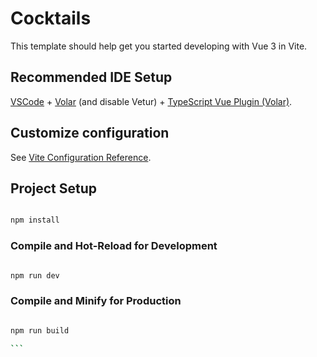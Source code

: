 # Cocktails



This template should help get you started developing with Vue 3 in Vite.

## Recommended IDE Setup


[VSCode](https://code.visualstudio.com/) + [Volar](https://marketplace.visualstudio.com/items?itemName=Vue.volar) (and disable Vetur) + [TypeScript Vue Plugin (Volar)](https://marketplace.visualstudio.com/items?itemName=Vue.vscode-typescript-vue-plugin).

## Customize configuration


See [Vite Configuration Reference](https://vitejs.dev/config/).

## Project Setup


```sh

npm install

```

### Compile and Hot-Reload for Development


```sh

npm run dev

```

### Compile and Minify for Production


```sh

npm run build

``` 

